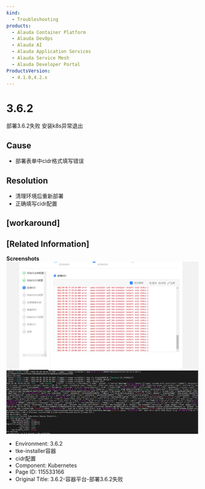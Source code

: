 ```yaml
---
kind:
  - Troubleshooting
products:
  - Alauda Container Platform
  - Alauda DevOps
  - Alauda AI
  - Alauda Application Services
  - Alauda Service Mesh
  - Alauda Developer Portal
ProductsVersion:
  - 4.1.0,4.2.x
---
```

<!-- A type of document that involves encountering a fault, diagnosing it, performing root cause analysis, and providing solutions. -->

# 3.6.2

部署3.6.2失败 安装k8s异常退出

## Cause
- 部署表单中cidr格式填写错误

## Resolution
- 清理环境后重新部署
- 正确填写cidr配置

## [workaround]

## [Related Information]
**Screenshots**
![](assets/3-6-2-rong-qi-ping-tai-bu-shu-3-6-2shi-bai/image2022-6-13_13-58-40.png)
![Picture 0](assets/3-6-2-rong-qi-ping-tai-bu-shu-3-6-2shi-bai/Snipaste_2022-05-06_18-21-23_1651835337020_vo1ho.png)
- Environment: 3.6.2
- tke-installer容器
- cidr配置
- Component: Kubernetes
- Page ID: 115533166
- Original Title: 3.6.2-容器平台-部署3.6.2失败
